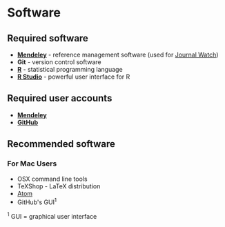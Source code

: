 # Software

## Required software

- [**Mendeley**](http://www.mendeley.com) - reference management software (used for [Journal Watch](journalWatch.md))
- **Git** - version control software
- [**R**](http://r-project.org/) - statistical programming language
- [**R Studio**](http://rstudio.org/) - powerful user interface for R

## Required user accounts

- [**Mendeley**](http://www.mendeley.com)
- [**GitHub**](http://www.github.com)

## Recommended software

### For Mac Users
- OSX command line tools
- TeXShop - LaTeX distribution
- [Atom](https://atom.io/)
- GitHub's GUI<sup>1</sup>


<sup>1</sup> GUI = graphical user interface
